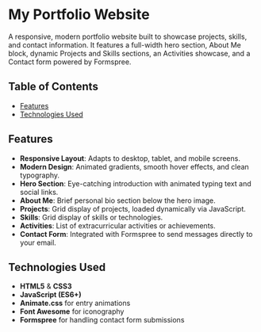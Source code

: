 # My Portfolio Website

A responsive, modern portfolio website built to showcase projects, skills, and contact information. It features a full-width hero section, About Me block, dynamic Projects and Skills sections, an Activities showcase, and a Contact form powered by Formspree.

## Table of Contents

- [Features](#features)
- [Technologies Used](#technologies-used)

## Features

- **Responsive Layout**: Adapts to desktop, tablet, and mobile screens.
- **Modern Design**: Animated gradients, smooth hover effects, and clean typography.
- **Hero Section**: Eye-catching introduction with animated typing text and social links.
- **About Me**: Brief personal bio section below the hero image.
- **Projects**: Grid display of projects, loaded dynamically via JavaScript.
- **Skills**: Grid display of skills or technologies.
- **Activities**: List of extracurricular activities or achievements.
- **Contact Form**: Integrated with Formspree to send messages directly to your email.

## Technologies Used

- **HTML5** & **CSS3**
- **JavaScript (ES6+)**
- **Animate.css** for entry animations
- **Font Awesome** for iconography
- **Formspree** for handling contact form submissions


